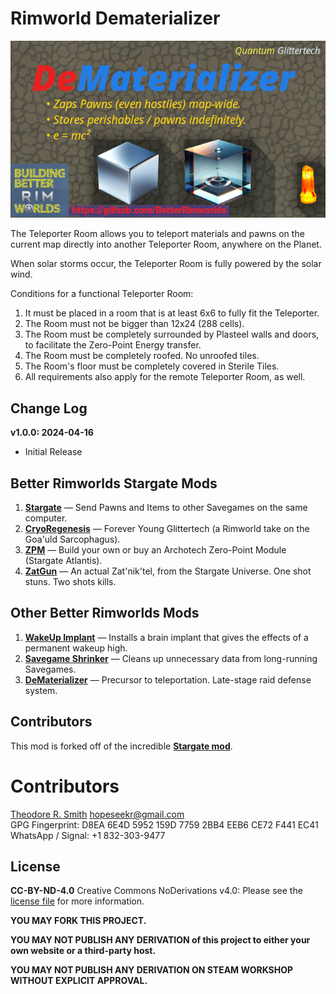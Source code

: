 # Rimworld Dematerializer

![Atlantean Teleporter Room](https://raw.githubusercontent.com/BetterRimworlds/TeleporterRoom/trunk/TeleporterRoom/About/Preview.png)

The Teleporter Room allows you to teleport materials and pawns on the current map directly into another 
Teleporter Room, anywhere on the Planet.

When solar storms occur, the Teleporter Room is fully powered by the solar wind.

Conditions for a functional Teleporter Room:

1. It must be placed in a room that is at least 6x6 to fully fit the Teleporter.
2. The Room must not be bigger than 12x24 (288 cells).
3. The Room must be completely surrounded by Plasteel walls and doors, to facilitate the Zero-Point Energy transfer.
4. The Room must be completely roofed. No unroofed tiles.
5. The Room's floor must be completely covered in Sterile Tiles.
6. All requirements also apply for the remote Teleporter Room, as well.

## Change Log

**v1.0.0: 2024-04-16**
* Initial Release

## Better Rimworlds Stargate Mods

1. [**Stargate**](https://github.com/BetterRimworlds/Stargate) — Send Pawns and Items to other Savegames on the same computer.
2. [**CryoRegenesis**](https://github.com/BetterRimworlds/CryoRegenesis) — Forever Young Glittertech (a Rimworld take on the Goa'uld Sarcophagus).
3. [**ZPM**](https://github.com/BetterRimworlds/ZPM) — Build your own or buy an Archotech Zero-Point Module (Stargate Atlantis).
4. [**ZatGun**](https://github.com/BetterRimworlds/ZatGun) — An actual Zat'nik'tel, from the Stargate Universe. One shot stuns. Two shots kills.

## Other Better Rimworlds Mods

1. [**WakeUp Implant**](https://github.com/BetterRimworlds/WakeUpImplant) — Installs a brain implant that gives the effects of a permanent wakeup high.
2. [**Savegame Shrinker**](https://github.com/BetterRimworlds/RimworldSavegameShrinker) — Cleans up unnecessary data from long-running Savegames.
3. [**DeMaterializer**](https://github.com/BetterRimworlds/DeMaterializer) — Precursor to teleportation. Late-stage raid defense system.

## Contributors

This mod is forked off of the incredible [**Stargate mod**](https://github.com/BetterRimworlds/Stargate).

# Contributors

[Theodore R. Smith](https://github.com/hopeseekr/]) <hopeseekr@gmail.com>  
GPG Fingerprint: D8EA 6E4D 5952 159D 7759  2BB4 EEB6 CE72 F441 EC41  
WhatsApp / Signal: +1 832-303-9477

## License

**CC-BY-ND-4.0**
Creative Commons NoDerivations v4.0: Please see the [license file](LICENSE.md) for more information.

**YOU MAY FORK THIS PROJECT.**

**YOU MAY NOT PUBLISH ANY DERIVATION of this project to either your own website or a third-party host.**

**YOU MAY NOT PUBLISH ANY DERIVATION ON STEAM WORKSHOP WITHOUT EXPLICIT APPROVAL.**
